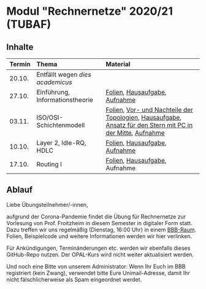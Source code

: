 # Modul "Rechnernetze" 2020/21 (TUBAF)

## Inhalte

| Termin              | Thema                             | Material                                                                               |
| :------------------ | :-------------------------------- | :------------------------------------------------------------------------------------- |
| 20.10.              | Entfällt wegen *dies academicus*  |                                                                                        |
| 27.10.              | Einführung, Informationstheorie   | [Folien](https://github.com/JayTee42/tubaf-rn-2020-21/blob/main/01-Informationstheorie/Folien.pdf), [Hausaufgabe](https://github.com/JayTee42/tubaf-rn-2020-21/blob/main/01-Informationstheorie/HA.pdf), [Aufnahme](https://teach.informatik.tu-freiberg.de/playback/presentation/2.0/playback.html?meetingId=e1de5adf5f8a28e92d09eae13ddf8339c94beb77-1603810643140)                              |
| 03.11.              | ISO/OSI-Schichtenmodell           | [Folien](https://github.com/JayTee42/tubaf-rn-2020-21/blob/main/02%20-%20ISO_OSI/Folien.pdf), [Vor- und Nachteile der Topologien](https://github.com/JayTee42/tubaf-rn-2020-21/blob/main/02%20-%20ISO_OSI/topos.txt), [Hausaufgabe](https://github.com/JayTee42/tubaf-rn-2020-21/blob/main/02%20-%20ISO_OSI/HA.pdf), [Ansatz für den Stern mit PC in der Mitte](https://github.com/JayTee42/tubaf-rn-2020-21/blob/main/02%20-%20ISO_OSI/Ansatz.md), [Aufnahme](https://teach.informatik.tu-freiberg.de/playback/presentation/2.0/playback.html?meetingId=e1de5adf5f8a28e92d09eae13ddf8339c94beb77-1604414862328)                                                                                  |
| 10.10.              | Layer 2, Idle-RQ, HDLC            | [Folien](https://github.com/JayTee42/tubaf-rn-2020-21/blob/main/03%20-%20Layer%202%2C%20Idle-RQ%2C%20HDLC/Folien.pdf), [Hausaufgabe](https://github.com/JayTee42/tubaf-rn-2020-21/blob/main/03%20-%20Layer%202%2C%20Idle-RQ%2C%20HDLC/HA.pdf), [Aufnahme](https://teach.informatik.tu-freiberg.de/playback/presentation/2.0/playback.html?meetingId=e1de5adf5f8a28e92d09eae13ddf8339c94beb77-1605019434962) |
| 17.10.              | Routing I            | [Folien](https://github.com/JayTee42/tubaf-rn-2020-21/blob/main/04%20-%20Routing%20I/Folien.pdf), [Hausaufgabe](https://github.com/JayTee42/tubaf-rn-2020-21/blob/main/04%20-%20Routing%20I/HA.pdf), Aufnahme |

## Ablauf
Liebe Übungsteilnehmer/-innen,

aufgrund der Corona-Pandemie findet die Übung für Rechnernetze zur Vorlesung von Prof. Froitzheim in diesem Semester in digitaler Form statt. Dazu treffen wir uns regelmäßig (Dienstag, 16:00 Uhr) in einem [BBB-Raum](https://teach.informatik.tu-freiberg.de/b/jon-9eq-mpq-tz9). Folien, Beispielcode und weitere Informationen werden wir hier verlinken.

Für Ankündigungen, Terminänderungen etc. werden wir ebenfalls dieses GitHub-Repo nutzen. Der OPAL-Kurs wird nicht weiter aktualisiert werden.

Und noch eine Bitte von unserem Administrator: Wenn Ihr Euch im BBB registriert (kein Zwang), verwendet bitte Eure Unimail-Adresse, damit Ihr nicht fälschlicherweise als Spam eingeordnet werdet.
